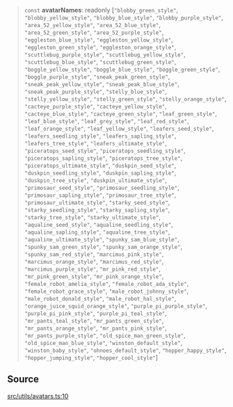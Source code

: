 > `const` **avatarNames**: readonly [`"blobby_green_style"`, `"blobby_yellow_style"`, `"blobby_blue_style"`, `"blobby_purple_style"`, `"area_52_yellow_style"`, `"area_52_blue_style"`, `"area_52_green_style"`, `"area_52_purple_style"`, `"eggleston_blue_style"`, `"eggleston_yellow_style"`, `"eggleston_green_style"`, `"eggleston_orange_style"`, `"scuttlebug_purple_style"`, `"scuttlebug_yellow_style"`, `"scuttlebug_blue_style"`, `"scuttlebug_green_style"`, `"boggle_yellow_style"`, `"boggle_blue_style"`, `"boggle_green_style"`, `"boggle_purple_style"`, `"sneak_peak_green_style"`, `"sneak_peak_yellow_style"`, `"sneak_peak_blue_style"`, `"sneak_peak_purple_style"`, `"stelly_blue_style"`, `"stelly_yellow_style"`, `"stelly_green_style"`, `"stelly_orange_style"`, `"cacteye_purple_style"`, `"cacteye_yellow_style"`, `"cacteye_blue_style"`, `"cacteye_green_style"`, `"leaf_green_style"`, `"leaf_blue_style"`, `"leaf_grey_style"`, `"leaf_red_style"`, `"leaf_orange_style"`, `"leaf_yellow_style"`, `"leafers_seed_style"`, `"leafers_seedling_style"`, `"leafers_sapling_style"`, `"leafers_tree_style"`, `"leafers_ultimate_style"`, `"piceratops_seed_style"`, `"piceratops_seedling_style"`, `"piceratops_sapling_style"`, `"piceratops_tree_style"`, `"piceratops_ultimate_style"`, `"duskpin_seed_style"`, `"duskpin_seedling_style"`, `"duskpin_sapling_style"`, `"duskpin_tree_style"`, `"duskpin_ultimate_style"`, `"primosaur_seed_style"`, `"primosaur_seedling_style"`, `"primosaur_sapling_style"`, `"primosaur_tree_style"`, `"primosaur_ultimate_style"`, `"starky_seed_style"`, `"starky_seedling_style"`, `"starky_sapling_style"`, `"starky_tree_style"`, `"starky_ultimate_style"`, `"aqualine_seed_style"`, `"aqualine_seedling_style"`, `"aqualine_sapling_style"`, `"aqualine_tree_style"`, `"aqualine_ultimate_style"`, `"spunky_sam_blue_style"`, `"spunky_sam_green_style"`, `"spunky_sam_orange_style"`, `"spunky_sam_red_style"`, `"marcimus_pink_style"`, `"marcimus_orange_style"`, `"marcimus_red_style"`, `"marcimus_purple_style"`, `"mr_pink_red_style"`, `"mr_pink_green_style"`, `"mr_pink_orange_style"`, `"female_robot_amelia_style"`, `"female_robot_ada_style"`, `"female_robot_grace_style"`, `"male_robot_johnny_style"`, `"male_robot_donald_style"`, `"male_robot_hal_style"`, `"orange_juice_squid_orange_style"`, `"purple_pi_purple_style"`, `"purple_pi_pink_style"`, `"purple_pi_teal_style"`, `"mr_pants_teal_style"`, `"mr_pants_green_style"`, `"mr_pants_orange_style"`, `"mr_pants_pink_style"`, `"mr_pants_purple_style"`, `"old_spice_man_green_style"`, `"old_spice_man_blue_style"`, `"winston_default_style"`, `"winston_baby_style"`, `"ohnoes_default_style"`, `"hopper_happy_style"`, `"hopper_jumping_style"`, `"hopper_cool_style"`]

## Source

[src/utils/avatars.ts:10](https://github.com/bhavjitChauhan/khan-api/blob/214cc6672777162cd3ec638a3ad3a22f7fe37e04/src/utils/avatars.ts#L10)
